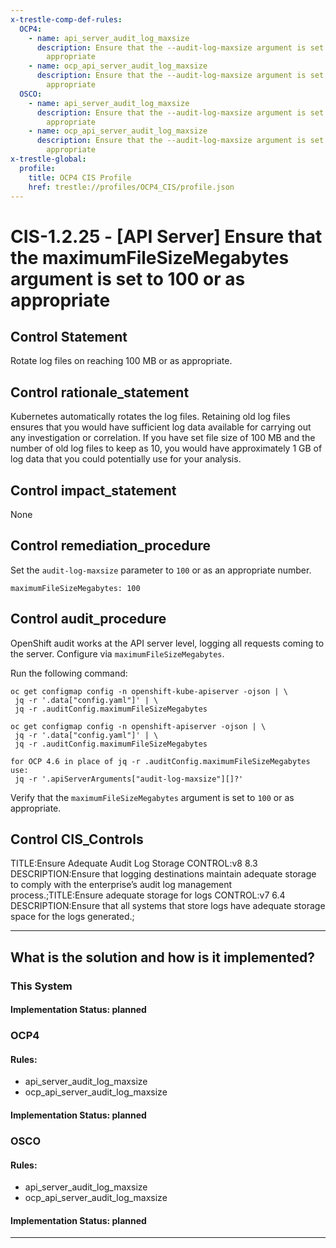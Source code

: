 ```yaml
---
x-trestle-comp-def-rules:
  OCP4:
    - name: api_server_audit_log_maxsize
      description: Ensure that the --audit-log-maxsize argument is set to 100 or as
        appropriate
    - name: ocp_api_server_audit_log_maxsize
      description: Ensure that the --audit-log-maxsize argument is set to 100 or as
        appropriate
  OSCO:
    - name: api_server_audit_log_maxsize
      description: Ensure that the --audit-log-maxsize argument is set to 100 or as
        appropriate
    - name: ocp_api_server_audit_log_maxsize
      description: Ensure that the --audit-log-maxsize argument is set to 100 or as
        appropriate
x-trestle-global:
  profile:
    title: OCP4 CIS Profile
    href: trestle://profiles/OCP4_CIS/profile.json
---
```


# CIS-1.2.25 - \[API Server\] Ensure that the maximumFileSizeMegabytes argument is set to 100 or as appropriate

## Control Statement

Rotate log files on reaching 100 MB or as appropriate.

## Control rationale_statement

Kubernetes automatically rotates the log files. Retaining old log files ensures that you would have sufficient log data available for carrying out any investigation or correlation. If you have set file size of 100 MB and the number of old log files to keep as 10, you would have approximately 1 GB of log data that you could potentially use for your analysis.

## Control impact_statement

None

## Control remediation_procedure

Set the `audit-log-maxsize` parameter to `100` or as an appropriate number.

```
maximumFileSizeMegabytes: 100
```

## Control audit_procedure

OpenShift audit works at the API server level, logging all requests coming to the server. Configure via `maximumFileSizeMegabytes`. 

Run the following command:

```
oc get configmap config -n openshift-kube-apiserver -ojson | \
 jq -r '.data["config.yaml"]' | \
 jq -r .auditConfig.maximumFileSizeMegabytes

oc get configmap config -n openshift-apiserver -ojson | \
 jq -r '.data["config.yaml"]' | \
 jq -r .auditConfig.maximumFileSizeMegabytes

for OCP 4.6 in place of jq -r .auditConfig.maximumFileSizeMegabytes use:
 jq -r '.apiServerArguments["audit-log-maxsize"][]?'
```

Verify that the `maximumFileSizeMegabytes` argument is set to `100` or as appropriate.

## Control CIS_Controls

TITLE:Ensure Adequate Audit Log Storage CONTROL:v8 8.3 DESCRIPTION:Ensure that logging destinations maintain adequate storage to comply with the enterprise’s audit log management process.;TITLE:Ensure adequate storage for logs CONTROL:v7 6.4 DESCRIPTION:Ensure that all systems that store logs have adequate storage space for the logs generated.;

______________________________________________________________________

## What is the solution and how is it implemented?

<!-- For implementation status enter one of: implemented, partial, planned, alternative, not-applicable -->

<!-- Note that the list of rules under ### Rules: is read-only and changes will not be captured after assembly to JSON -->

### This System

<!-- Add implementation prose for the main This System component for control: CIS-1.2.25 -->

#### Implementation Status: planned

### OCP4

<!-- Add control implementation description here for control: CIS-1.2.25 -->

#### Rules:

  - api_server_audit_log_maxsize
  - ocp_api_server_audit_log_maxsize

#### Implementation Status: planned

### OSCO

<!-- Add control implementation description here for control: CIS-1.2.25 -->

#### Rules:

  - api_server_audit_log_maxsize
  - ocp_api_server_audit_log_maxsize

#### Implementation Status: planned

______________________________________________________________________
